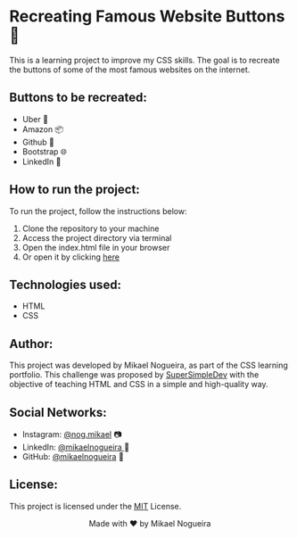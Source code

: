 <h1>Recreating Famous Website Buttons 🚀</h1>
<p>This is a learning project to improve my CSS skills. The goal is to recreate the buttons of some of the most famous websites on the internet.</p>
<h2>Buttons to be recreated:</h2>
<ul>
  <li>Uber 🚗</li>
  <li>Amazon 📦</li>
  <li>Github 🐙</li>
  <li>Bootstrap 🌐</li>
  <li>LinkedIn 🔗</li>
</ul>
<h2>How to run the project:</h2>
<p>To run the project, follow the instructions below:</p>
<ol>
  <li>Clone the repository to your machine</li>
  <li>Access the project directory via terminal</li>
  <li>Open the index.html file in your browser</li>
  <li>Or open it by clicking <a href="https://mikaelnogueira.github.io/recreate-buttons/"><u>here</u></a></li>
</ol>
<h2>Technologies used:</h2>
<ul>
  <li>HTML</li>
  <li>CSS</li>
</ul>
<h2>Author:</h2>
<p>This project was developed by Mikael Nogueira, as part of the CSS learning portfolio. This challenge was proposed by <a href="https://www.youtube.com/watch?v=G3e-cpL7ofc&list=WL&index=1"><u>SuperSimpleDev</u></a> with the objective of teaching HTML and CSS in a simple and high-quality way.</p>
<h2>Social Networks:</h2>
<ul>
  <li>Instagram: <a href="https://www.instagram.com/nog.mikael/">@nog.mikael</a> 📷</li>
  <li>LinkedIn: <a href="https://www.linkedin.com/in/mikael-nogueira-413b45274/">@mikaelnogueira </a>🔗</li>
  <li>GitHub: <a href="https://github.com/mikaelnogueira">@mikaelnogueira</a> 🐙</li>
</ul>
<h2>License:</h2>
<p>This project is licensed under the <a href="https://opensource.org/license/mit/"><u>MIT</u></a> License.</p>
<div style="text-align:center">
  <p>Made with ❤️ by Mikael Nogueira </p>
</div>
